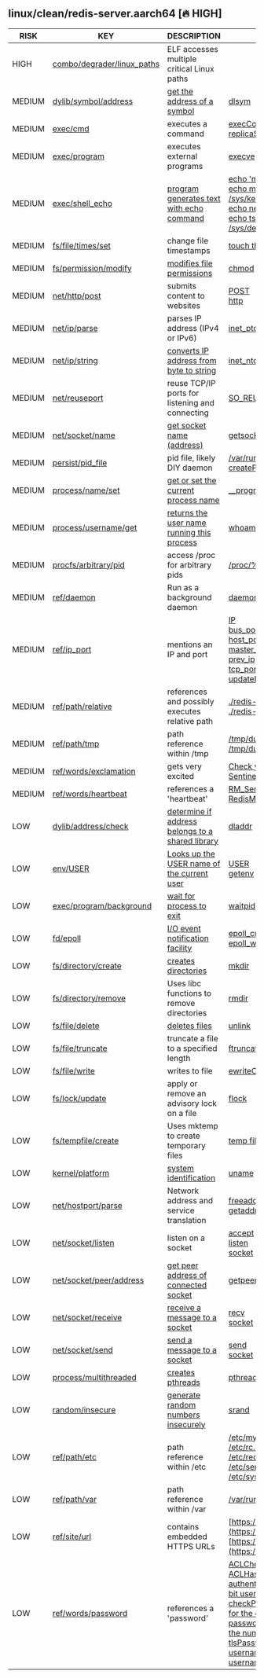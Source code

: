 ## linux/clean/redis-server.aarch64 [🔥 HIGH]

|  RISK  |                                                                               KEY                                                                                |                                                    DESCRIPTION                                                    |                                                                                                                                                                                                                                                                                                                                                                                                                                                                                                        EVIDENCE                                                                                                                                                                                                                                                                                                                                                                                                                                                                                                        |
|--------|------------------------------------------------------------------------------------------------------------------------------------------------------------------|-------------------------------------------------------------------------------------------------------------------|------------------------------------------------------------------------------------------------------------------------------------------------------------------------------------------------------------------------------------------------------------------------------------------------------------------------------------------------------------------------------------------------------------------------------------------------------------------------------------------------------------------------------------------------------------------------------------------------------------------------------------------------------------------------------------------------------------------------------------------------------------------------------------------------------------------------------------------------------------------------------------------------------------------------------------------------------------------------------------------------------------------------|
| HIGH   | [combo/degrader/linux_paths](https://github.com/chainguard-dev/malcontent/blob/main/rules/combo/degrader/linux_paths.yara#linux_critical_system_paths_small_elf) | ELF accesses multiple critical Linux paths                                                                        |                                                                                                                                                                                                                                                                                                                                                                                                                                                                                                                                                                                                                                                                                                                                                                                                                                                                                                                                                                                                                        |
| MEDIUM | [dylib/symbol/address](https://github.com/chainguard-dev/malcontent/blob/main/rules/dylib/symbol-address.yara#dlsym)                                             | [get the address of a symbol](https://man7.org/linux/man-pages/man3/dlsym.3.html)                                 | [dlsym](https://github.com/search?q=dlsym&type=code)                                                                                                                                                                                                                                                                                                                                                                                                                                                                                                                                                                                                                                                                                                                                                                                                                                                                                                                                                                   |
| MEDIUM | [exec/cmd](https://github.com/chainguard-dev/malcontent/blob/main/rules/exec/cmd.yara#exec)                                                                      | executes a command                                                                                                | [execCommandAbort](https://github.com/search?q=execCommandAbort&type=code)<br>[replicaStartCommandStream](https://github.com/search?q=replicaStartCommandStream&type=code)                                                                                                                                                                                                                                                                                                                                                                                                                                                                                                                                                                                                                                                                                                                                                                                                                                             |
| MEDIUM | [exec/program](https://github.com/chainguard-dev/malcontent/blob/main/rules/exec/program.yara#execve)                                                            | executes external programs                                                                                        | [execve](https://github.com/search?q=execve&type=code)                                                                                                                                                                                                                                                                                                                                                                                                                                                                                                                                                                                                                                                                                                                                                                                                                                                                                                                                                                 |
| MEDIUM | [exec/shell_echo](https://github.com/chainguard-dev/malcontent/blob/main/rules/exec/shell_echo.yara#elf_calls_shell_echo)                                        | [program generates text with echo command](https://linux.die.net/man/1/echo)                                      | [echo 'maxmemory 128mb'](https://github.com/search?q=echo+%27maxmemory+128mb%27&type=code)<br>[echo madvise > /sys/kernel/mm/transparent_hugepage/enabled' as root](https://github.com/search?q=echo+madvise+%3E+%2Fsys%2Fkernel%2Fmm%2Ftransparent_hugepage%2Fenabled%27+as+root&type=code)<br>[echo never > /sys/kernel/mm/transparent_hugepage/enabled'](https://github.com/search?q=echo+never+%3E+%2Fsys%2Fkernel%2Fmm%2Ftransparent_hugepage%2Fenabled%27&type=code)<br>[echo tsc > /sys/devices/system/clocksource/clocksource0/current_clock](https://github.com/search?q=echo+tsc+%3E+%2Fsys%2Fdevices%2Fsystem%2Fclocksource%2Fclocksource0%2Fcurrent_clock&type=code)                                                                                                                                                                                                                                                                                                                                       |
| MEDIUM | [fs/file/times/set](https://github.com/chainguard-dev/malcontent/blob/main/rules/fs/file-times-set.yara#shell_toucher)                                           | change file timestamps                                                                                            | [touch the specified keys](https://github.com/search?q=touch+the+specified+keys&type=code)                                                                                                                                                                                                                                                                                                                                                                                                                                                                                                                                                                                                                                                                                                                                                                                                                                                                                                                             |
| MEDIUM | [fs/permission/modify](https://github.com/chainguard-dev/malcontent/blob/main/rules/fs/permission-modify.yara#chmod)                                             | [modifies file permissions](https://linux.die.net/man/1/chmod)                                                    | [chmod](https://github.com/search?q=chmod&type=code)                                                                                                                                                                                                                                                                                                                                                                                                                                                                                                                                                                                                                                                                                                                                                                                                                                                                                                                                                                   |
| MEDIUM | [net/http/post](https://github.com/chainguard-dev/malcontent/blob/main/rules/net/http-post.yara#http_post)                                                       | submits content to websites                                                                                       | [POST](https://github.com/search?q=POST&type=code)<br>[http](https://github.com/search?q=http&type=code)                                                                                                                                                                                                                                                                                                                                                                                                                                                                                                                                                                                                                                                                                                                                                                                                                                                                                                               |
| MEDIUM | [net/ip/parse](https://github.com/chainguard-dev/malcontent/blob/main/rules/net/ip-parse.yara#inet_pton)                                                         | parses IP address (IPv4 or IPv6)                                                                                  | [inet_pton](https://github.com/search?q=inet_pton&type=code)                                                                                                                                                                                                                                                                                                                                                                                                                                                                                                                                                                                                                                                                                                                                                                                                                                                                                                                                                           |
| MEDIUM | [net/ip/string](https://github.com/chainguard-dev/malcontent/blob/main/rules/net/ip-string.yara#inet_ntoa)                                                       | [converts IP address from byte to string](https://linux.die.net/man/3/inet_ntoa)                                  | [inet_ntop](https://github.com/search?q=inet_ntop&type=code)                                                                                                                                                                                                                                                                                                                                                                                                                                                                                                                                                                                                                                                                                                                                                                                                                                                                                                                                                           |
| MEDIUM | [net/reuseport](https://github.com/chainguard-dev/malcontent/blob/main/rules/net/reuseport.yara#reuseport)                                                       | reuse TCP/IP ports for listening and connecting                                                                   | [SO_REUSEADDR](https://github.com/search?q=SO_REUSEADDR&type=code)                                                                                                                                                                                                                                                                                                                                                                                                                                                                                                                                                                                                                                                                                                                                                                                                                                                                                                                                                     |
| MEDIUM | [net/socket/name](https://github.com/chainguard-dev/malcontent/blob/main/rules/net/socket-name.yara#getsockname)                                                 | [get socket name (address)](https://man7.org/linux/man-pages/man2/getsockname.2.html)                             | [getsockname](https://github.com/search?q=getsockname&type=code)                                                                                                                                                                                                                                                                                                                                                                                                                                                                                                                                                                                                                                                                                                                                                                                                                                                                                                                                                       |
| MEDIUM | [persist/pid_file](https://github.com/chainguard-dev/malcontent/blob/main/rules/persist/pid_file.yara#pid_file)                                                  | pid file, likely DIY daemon                                                                                       | [/var/run/redis.pid](https://github.com/search?q=%2Fvar%2Frun%2Fredis.pid&type=code)<br>[createPidFile](https://github.com/search?q=createPidFile&type=code)                                                                                                                                                                                                                                                                                                                                                                                                                                                                                                                                                                                                                                                                                                                                                                                                                                                           |
| MEDIUM | [process/name/set](https://github.com/chainguard-dev/malcontent/blob/main/rules/process/name-set.yara#__progname)                                                | [get or set the current process name](https://stackoverflow.com/questions/273691/using-progname-instead-of-argv0) | [__progname](https://github.com/search?q=__progname&type=code)                                                                                                                                                                                                                                                                                                                                                                                                                                                                                                                                                                                                                                                                                                                                                                                                                                                                                                                                                         |
| MEDIUM | [process/username/get](https://github.com/chainguard-dev/malcontent/blob/main/rules/process/username-get.yara#whoami)                                            | [returns the user name running this process](https://man7.org/linux/man-pages/man1/whoami.1.html)                 | [whoami](https://github.com/search?q=whoami&type=code)                                                                                                                                                                                                                                                                                                                                                                                                                                                                                                                                                                                                                                                                                                                                                                                                                                                                                                                                                                 |
| MEDIUM | [procfs/arbitrary/pid](https://github.com/chainguard-dev/malcontent/blob/main/rules/procfs/arbitrary-pid.yara#proc_arbitrary)                                    | access /proc for arbitrary pids                                                                                   | [/proc/%ld/smaps](https://github.com/search?q=%2Fproc%2F%25ld%2Fsmaps&type=code)                                                                                                                                                                                                                                                                                                                                                                                                                                                                                                                                                                                                                                                                                                                                                                                                                                                                                                                                       |
| MEDIUM | [ref/daemon](https://github.com/chainguard-dev/malcontent/blob/main/rules/ref/daemon.yara#daemon)                                                                | Run as a background daemon                                                                                        | [daemonize](https://github.com/search?q=daemonize&type=code)                                                                                                                                                                                                                                                                                                                                                                                                                                                                                                                                                                                                                                                                                                                                                                                                                                                                                                                                                           |
| MEDIUM | [ref/ip_port](https://github.com/chainguard-dev/malcontent/blob/main/rules/ref/ip_port.yara#ip_and_port)                                                         | mentions an IP and port                                                                                           | [IP](https://github.com/search?q=IP&type=code)<br>[bus_port](https://github.com/search?q=bus_port&type=code)<br>[host_port](https://github.com/search?q=host_port&type=code)<br>[master_port](https://github.com/search?q=master_port&type=code)<br>[prev_ip](https://github.com/search?q=prev_ip&type=code)<br>[tcp_port](https://github.com/search?q=tcp_port&type=code)<br>[updatePort](https://github.com/search?q=updatePort&type=code)                                                                                                                                                                                                                                                                                                                                                                                                                                                                                                                                                                           |
| MEDIUM | [ref/path/relative](https://github.com/chainguard-dev/malcontent/blob/main/rules/ref/path/relative.yara#relative_path_val)                                       | references and possibly executes relative path                                                                    | [./redis-check-aof](https://github.com/search?q=.%2Fredis-check-aof&type=code)<br>[./redis-server](https://github.com/search?q=.%2Fredis-server&type=code)                                                                                                                                                                                                                                                                                                                                                                                                                                                                                                                                                                                                                                                                                                                                                                                                                                                             |
| MEDIUM | [ref/path/tmp](https://github.com/chainguard-dev/malcontent/blob/main/rules/ref/path/tmp.yara#tmp_path)                                                          | path reference within /tmp                                                                                        | [/tmp/dump.bin](https://github.com/search?q=%2Ftmp%2Fdump.bin&type=code)<br>[/tmp/dump.hex](https://github.com/search?q=%2Ftmp%2Fdump.hex&type=code)                                                                                                                                                                                                                                                                                                                                                                                                                                                                                                                                                                                                                                                                                                                                                                                                                                                                   |
| MEDIUM | [ref/words/exclamation](https://github.com/chainguard-dev/malcontent/blob/main/rules/ref/words/exclamation.yara#exclamations)                                    | gets very excited                                                                                                 | [Check your memory ASAP !!!](https://github.com/search?q=Check+your+memory+ASAP+%21%21%21&type=code)<br>[Sentinel was not able to save the new configuration on disk!!!](https://github.com/search?q=Sentinel+was+not+able+to+save+the+new+configuration+on+disk%21%21%21&type=code)                                                                                                                                                                                                                                                                                                                                                                                                                                                                                                                                                                                                                                                                                                                                   |
| MEDIUM | [ref/words/heartbeat](https://github.com/chainguard-dev/malcontent/blob/main/rules/ref/words/heartbeat.yara#heartbeat)                                           | references a 'heartbeat'                                                                                          | [RM_SendChildHeartbeat](https://github.com/search?q=RM_SendChildHeartbeat&type=code)<br>[RedisModule_SendChildHeartbeat](https://github.com/search?q=RedisModule_SendChildHeartbeat&type=code)                                                                                                                                                                                                                                                                                                                                                                                                                                                                                                                                                                                                                                                                                                                                                                                                                         |
| LOW    | [dylib/address/check](https://github.com/chainguard-dev/malcontent/blob/main/rules/dylib/address-check.yara#dladdr)                                              | [determine if address belongs to a shared library](https://man7.org/linux/man-pages/man3/dladdr.3.html)           | [dladdr](https://github.com/search?q=dladdr&type=code)                                                                                                                                                                                                                                                                                                                                                                                                                                                                                                                                                                                                                                                                                                                                                                                                                                                                                                                                                                 |
| LOW    | [env/USER](https://github.com/chainguard-dev/malcontent/blob/main/rules/env/USER.yara#USER)                                                                      | [Looks up the USER name of the current user](https://man.openbsd.org/login.1#ENVIRONMENT)                         | [USER](https://github.com/search?q=USER&type=code)<br>[getenv](https://github.com/search?q=getenv&type=code)                                                                                                                                                                                                                                                                                                                                                                                                                                                                                                                                                                                                                                                                                                                                                                                                                                                                                                           |
| LOW    | [exec/program/background](https://github.com/chainguard-dev/malcontent/blob/main/rules/exec/program-background.yara#waitpid)                                     | [wait for process to exit](https://linux.die.net/man/2/waitpid)                                                   | [waitpid](https://github.com/search?q=waitpid&type=code)                                                                                                                                                                                                                                                                                                                                                                                                                                                                                                                                                                                                                                                                                                                                                                                                                                                                                                                                                               |
| LOW    | [fd/epoll](https://github.com/chainguard-dev/malcontent/blob/main/rules/fd/epoll.yara#epoll)                                                                     | [I/O event notification facility](https://linux.die.net/man/7/epoll)                                              | [epoll_create](https://github.com/search?q=epoll_create&type=code)<br>[epoll_wait](https://github.com/search?q=epoll_wait&type=code)                                                                                                                                                                                                                                                                                                                                                                                                                                                                                                                                                                                                                                                                                                                                                                                                                                                                                   |
| LOW    | [fs/directory/create](https://github.com/chainguard-dev/malcontent/blob/main/rules/fs/directory-create.yara#mkdir)                                               | [creates directories](https://man7.org/linux/man-pages/man2/mkdir.2.html)                                         | [mkdir](https://github.com/search?q=mkdir&type=code)                                                                                                                                                                                                                                                                                                                                                                                                                                                                                                                                                                                                                                                                                                                                                                                                                                                                                                                                                                   |
| LOW    | [fs/directory/remove](https://github.com/chainguard-dev/malcontent/blob/main/rules/fs/directory-remove.yara#rmdir)                                               | Uses libc functions to remove directories                                                                         | [rmdir](https://github.com/search?q=rmdir&type=code)                                                                                                                                                                                                                                                                                                                                                                                                                                                                                                                                                                                                                                                                                                                                                                                                                                                                                                                                                                   |
| LOW    | [fs/file/delete](https://github.com/chainguard-dev/malcontent/blob/main/rules/fs/file-delete.yara#unlink)                                                        | [deletes files](https://man7.org/linux/man-pages/man2/unlink.2.html)                                              | [unlink](https://github.com/search?q=unlink&type=code)                                                                                                                                                                                                                                                                                                                                                                                                                                                                                                                                                                                                                                                                                                                                                                                                                                                                                                                                                                 |
| LOW    | [fs/file/truncate](https://github.com/chainguard-dev/malcontent/blob/main/rules/fs/file-truncate.yara#ftruncate)                                                 | truncate a file to a specified length                                                                             | [ftruncate64](https://github.com/search?q=ftruncate64&type=code)                                                                                                                                                                                                                                                                                                                                                                                                                                                                                                                                                                                                                                                                                                                                                                                                                                                                                                                                                       |
| LOW    | [fs/file/write](https://github.com/chainguard-dev/malcontent/blob/main/rules/fs/file-write.yara#file_write)                                                      | writes to file                                                                                                    | [ewriteConfigOverwriteFile](https://github.com/search?q=ewriteConfigOverwriteFile&type=code)                                                                                                                                                                                                                                                                                                                                                                                                                                                                                                                                                                                                                                                                                                                                                                                                                                                                                                                           |
| LOW    | [fs/lock/update](https://github.com/chainguard-dev/malcontent/blob/main/rules/fs/lock-update.yara#flock)                                                         | apply or remove an advisory lock on a file                                                                        | [flock](https://github.com/search?q=flock&type=code)                                                                                                                                                                                                                                                                                                                                                                                                                                                                                                                                                                                                                                                                                                                                                                                                                                                                                                                                                                   |
| LOW    | [fs/tempfile/create](https://github.com/chainguard-dev/malcontent/blob/main/rules/fs/tempfile-create.yara#mktemp)                                                | Uses mktemp to create temporary files                                                                             | [temp file](https://github.com/search?q=temp+file&type=code)                                                                                                                                                                                                                                                                                                                                                                                                                                                                                                                                                                                                                                                                                                                                                                                                                                                                                                                                                           |
| LOW    | [kernel/platform](https://github.com/chainguard-dev/malcontent/blob/main/rules/kernel/platform.yara#uname)                                                       | [system identification](https://man7.org/linux/man-pages/man1/uname.1.html)                                       | [uname](https://github.com/search?q=uname&type=code)                                                                                                                                                                                                                                                                                                                                                                                                                                                                                                                                                                                                                                                                                                                                                                                                                                                                                                                                                                   |
| LOW    | [net/hostport/parse](https://github.com/chainguard-dev/malcontent/blob/main/rules/net/hostport-parse.yara#getaddrinfo)                                           | Network address and service translation                                                                           | [freeaddrinfo](https://github.com/search?q=freeaddrinfo&type=code)<br>[getaddrinfo](https://github.com/search?q=getaddrinfo&type=code)                                                                                                                                                                                                                                                                                                                                                                                                                                                                                                                                                                                                                                                                                                                                                                                                                                                                                 |
| LOW    | [net/socket/listen](https://github.com/chainguard-dev/malcontent/blob/main/rules/net/socket-listen.yara#listen)                                                  | listen on a socket                                                                                                | [accept](https://github.com/search?q=accept&type=code)<br>[listen](https://github.com/search?q=listen&type=code)<br>[socket](https://github.com/search?q=socket&type=code)                                                                                                                                                                                                                                                                                                                                                                                                                                                                                                                                                                                                                                                                                                                                                                                                                                             |
| LOW    | [net/socket/peer/address](https://github.com/chainguard-dev/malcontent/blob/main/rules/net/socket-peer-address.yara#getpeername)                                 | [get peer address of connected socket](https://man7.org/linux/man-pages/man2/getpeername.2.html)                  | [getpeername](https://github.com/search?q=getpeername&type=code)                                                                                                                                                                                                                                                                                                                                                                                                                                                                                                                                                                                                                                                                                                                                                                                                                                                                                                                                                       |
| LOW    | [net/socket/receive](https://github.com/chainguard-dev/malcontent/blob/main/rules/net/socket-receive.yara#recv)                                                  | [receive a message to a socket](https://linux.die.net/man/2/recv)                                                 | [recv](https://github.com/search?q=recv&type=code)<br>[socket](https://github.com/search?q=socket&type=code)                                                                                                                                                                                                                                                                                                                                                                                                                                                                                                                                                                                                                                                                                                                                                                                                                                                                                                           |
| LOW    | [net/socket/send](https://github.com/chainguard-dev/malcontent/blob/main/rules/net/socket-send.yara#send)                                                        | [send a message to a socket](https://linux.die.net/man/2/send)                                                    | [send](https://github.com/search?q=send&type=code)<br>[socket](https://github.com/search?q=socket&type=code)                                                                                                                                                                                                                                                                                                                                                                                                                                                                                                                                                                                                                                                                                                                                                                                                                                                                                                           |
| LOW    | [process/multithreaded](https://github.com/chainguard-dev/malcontent/blob/main/rules/process/multithreaded.yara#pthread_create)                                  | [creates pthreads](https://man7.org/linux/man-pages/man3/pthread_create.3.html)                                   | [pthread_create](https://github.com/search?q=pthread_create&type=code)                                                                                                                                                                                                                                                                                                                                                                                                                                                                                                                                                                                                                                                                                                                                                                                                                                                                                                                                                 |
| LOW    | [random/insecure](https://github.com/chainguard-dev/malcontent/blob/main/rules/random/insecure.yara#bsd_rand)                                                    | [generate random numbers insecurely](https://man.openbsd.org/rand)                                                | [srand](https://github.com/search?q=srand&type=code)                                                                                                                                                                                                                                                                                                                                                                                                                                                                                                                                                                                                                                                                                                                                                                                                                                                                                                                                                                   |
| LOW    | [ref/path/etc](https://github.com/chainguard-dev/malcontent/blob/main/rules/ref/path/etc.yara#etc_path)                                                          | path reference within /etc                                                                                        | [/etc/myredis.conf](https://github.com/search?q=%2Fetc%2Fmyredis.conf&type=code)<br>[/etc/rc.local](https://github.com/search?q=%2Fetc%2Frc.local&type=code)<br>[/etc/redis/](https://github.com/search?q=%2Fetc%2Fredis%2F&type=code)<br>[/etc/sentinel.conf](https://github.com/search?q=%2Fetc%2Fsentinel.conf&type=code)<br>[/etc/sysctl.conf](https://github.com/search?q=%2Fetc%2Fsysctl.conf&type=code)                                                                                                                                                                                                                                                                                                                                                                                                                                                                                                                                                                                                         |
| LOW    | [ref/path/var](https://github.com/chainguard-dev/malcontent/blob/main/rules/ref/path/var.yara#var_path)                                                          | path reference within /var                                                                                        | [/var/run/redis.pid](https://github.com/search?q=%2Fvar%2Frun%2Fredis.pid&type=code)                                                                                                                                                                                                                                                                                                                                                                                                                                                                                                                                                                                                                                                                                                                                                                                                                                                                                                                                   |
| LOW    | [ref/site/url](https://github.com/chainguard-dev/malcontent/blob/main/rules/ref/site/url.yara#https_url)                                                         | contains embedded HTTPS URLs                                                                                      | [https://redis.io/commands/slowlog](https://redis.io/commands/slowlog)<br>[https://redis.io/topics/latency-monitor.](https://redis.io/topics/latency-monitor.)                                                                                                                                                                                                                                                                                                                                                                                                                                                                                                                                                                                                                                                                                                                                                                                                                                                         |
| LOW    | [ref/words/password](https://github.com/chainguard-dev/malcontent/blob/main/rules/ref/words/password.yara#password)                                              | references a 'password'                                                                                           | [ACLCheckPasswordHash](https://github.com/search?q=ACLCheckPasswordHash&type=code)<br>[ACLHashPassword](https://github.com/search?q=ACLHashPassword&type=code)<br>[authentication password for the default](https://github.com/search?q=authentication+password+for+the+default&type=code)<br>[bit user password](https://github.com/search?q=bit+user+password&type=code)<br>[checkPasswordBasedAuth](https://github.com/search?q=checkPasswordBasedAuth&type=code)<br>[for the output password](https://github.com/search?q=for+the+output+password&type=code)<br>[passwords](https://github.com/search?q=passwords&type=code)<br>[the number of password](https://github.com/search?q=the+number+of+password&type=code)<br>[tlsPasswordCallback](https://github.com/search?q=tlsPasswordCallback&type=code)<br>[username and password](https://github.com/search?q=username+and+password&type=code)<br>[username-password pair or user is](https://github.com/search?q=username-password+pair+or+user+is&type=code) |

